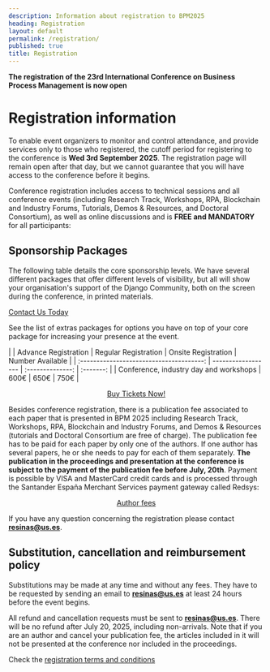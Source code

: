 ```yaml
---
description: Information about registration to BPM2025
heading: Registration
layout: default
permalink: /registration/
published: true
title: Registration
---
```


**The registration of the 23rd International Conference on Business Process Management is now open**

# Registration information

To enable event organizers to monitor and control attendance, and provide services only to those who registered, the cutoff period for registering to the conference is **Wed 3rd September 2025**. The registration page will remain open after that day, but we cannot guarantee that you will have access to the conference before it begins.

Conference registration includes access to technical sessions and all conference events (including Research Track, Workshops, RPA, Blockchain and Industry Forums, Tutorials, Demos & Resources, and Doctoral Consortium), as well as online discussions and is **FREE and MANDATORY** for all participants: 
## Sponsorship Packages

The following table details the core sponsorship levels. We have several different packages that offer different levels of visibility, but all will show your organisation's support of the Django Community, both on the screen during the conference, in printed materials.



<a href="mailto:{{site.sponsors_email}}" class="button">Contact Us Today</a>

See the list of extras packages for options you have on top of your core package for increasing your presence at the event.

|     | Advance Registration | Regular Registration | Onsite Registration  | Number Available |
| :--------------------------------------: | ------------------ | :--------------: | :-------: |
| Conference, industry day and workshops  | 600€ |  650€  | 750€ |


<div style="text-align: center"><a class="button" href="{{ site.ticket_link }}" target="_blank">Buy Tickets Now!</a></div>

Besides conference registration, there is a publication fee associated to each paper that is presented in BPM 2025 including Research Track, Workshops, RPA, Blockchain and Industry Forums, and Demos & Resources (tutorials and Doctoral Consortium are free of charge). The publication fee has to be paid for each paper by only one of the authors. If one author has several papers, he or she needs to pay for each of them separately. **The publication in the proceedings and presentation at the conference is subject to the payment of the publication fee before July, 20th**. Payment is possible by VISA and MasterCard credit cards and is processed through the Santander España Merchant Services payment gateway called Redsys:
<div style="text-align: center"><a href="{{ site.baseurl }}/authorRegistration" class="button">Author fees</a></div>

If you have any question concerning the registration please contact **resinas@us.es**.


## Substitution, cancellation and reimbursement policy

Substitutions may be made at any time and without any fees. They have to be requested by sending an email to **resinas@us.es** at least 24 hours before the event begins.

All refund and cancellation requests must be sent to **resinas@us.es**. There will be no refund after July 20, 2025, including non-arrivals. Note that if you are an author and cancel your publication fee, the articles included in it will not be presented at the conference nor included in the proceedings.

Check the <a href="{{ site.baseurl }}/terms" >registration terms and conditions</a>

